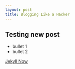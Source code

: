 ```yaml
---
layout: post
title: Blogging Like a Hacker
---
```


## Testing new post  

- bullet 1
- bullet 2

[Jekyll Now](http://github.com/barryclark/jekyll-now/)
